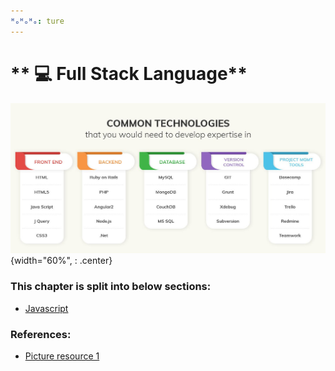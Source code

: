```yaml
---
ᴴₒᴴₒᴴₒ: ture
---
```


# ** 💻 Full Stack Language**

![picture 1](./full_stack_lang.png){width="60%", : .center}     

### **This chapter is split into below sections:**

- [Javascript](JS/README.md)

### **References:**

- [Picture resource 1](https://www.learntek.org/blog/wp-content/uploads/2019/01/Full-Stack-Developer-1.jpg)
